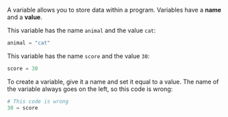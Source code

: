 A variable allows you to store data within a program. Variables have a **name** and a **value**.

This variable has the name `animal` and the value `cat`:

```python
animal = "cat"
```

This variable has the name `score` and the value `30`:

```python
score = 30
```

To create a variable, give it a name and set it equal to a value. The name of the variable always goes on the left, so this code is wrong:

```python
# This code is wrong
30 = score      
```
